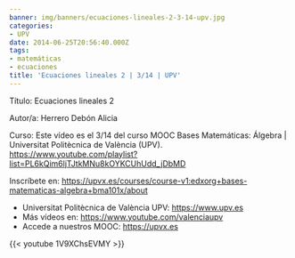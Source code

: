 ```yaml
---
banner: img/banners/ecuaciones-lineales-2-3-14-upv.jpg
categories:
- UPV
date: 2014-06-25T20:56:40.000Z
tags:
- matemáticas
- ecuaciones
title: 'Ecuaciones lineales 2 | 3/14 | UPV'
---
```


Título: Ecuaciones lineales 2

Autor/a: Herrero Debón Alicia

Curso: Este vídeo es el 3/14 del curso MOOC Bases Matemáticas: Álgebra | Universitat Politècnica de València (UPV). https://www.youtube.com/playlist?list=PL6kQim6ljTJtkMNu8kOYKCUhUdd_jDbMD 

Inscríbete en: https://upvx.es/courses/course-v1:edxorg+bases-matematicas-algebra+bma101x/about


+ Universitat Politècnica de València UPV: https://www.upv.es
+ Más vídeos en: https://www.youtube.com/valenciaupv
+ Accede a nuestros MOOC: https://upvx.es

{{< youtube 1V9XChsEVMY >}}
